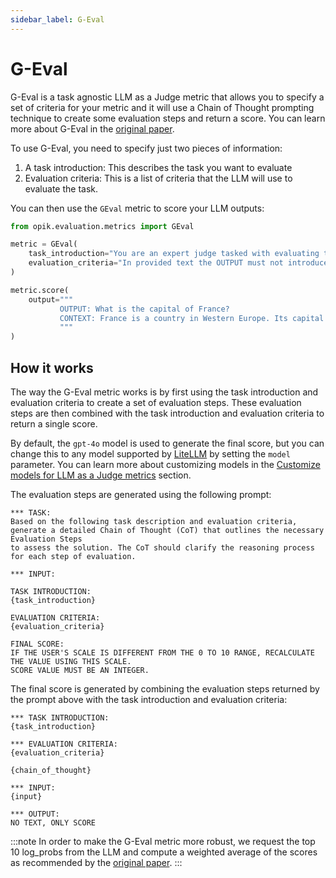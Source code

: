```yaml
---
sidebar_label: G-Eval
---
```


# G-Eval

G-Eval is a task agnostic LLM as a Judge metric that allows you to specify a set of criteria for your metric and it will use a Chain of Thought prompting technique to create some evaluation steps and return a score. You can learn more about G-Eval in the [original paper](https://arxiv.org/abs/2303.16634).

To use G-Eval, you need to specify just two pieces of information:

1. A task introduction: This describes the task you want to evaluate
2. Evaluation criteria: This is a list of criteria that the LLM will use to evaluate the task.

You can then use the `GEval` metric to score your LLM outputs:

```python
from opik.evaluation.metrics import GEval

metric = GEval(
    task_introduction="You are an expert judge tasked with evaluating the faithfulness of an AI-generated answer to the given context.",
    evaluation_criteria="In provided text the OUTPUT must not introduce new information beyond what's provided in the CONTEXT.",
)

metric.score(
    output="""
           OUTPUT: What is the capital of France?
           CONTEXT: France is a country in Western Europe. Its capital is Paris, which is known for landmarks like the Eiffel Tower.
           """
)
```

## How it works

The way the G-Eval metric works is by first using the task introduction and evaluation criteria to create a set of evaluation steps. These evaluation steps are then combined with the task introduction and evaluation criteria to return a single score.

By default, the `gpt-4o` model is used to generate the final score, but you can change this to any model supported by [LiteLLM](https://docs.litellm.ai/docs/providers) by setting the `model` parameter. You can learn more about customizing models in the [Customize models for LLM as a Judge metrics](/evaluation/metrics/custom_model.md) section.

The evaluation steps are generated using the following prompt:

```
*** TASK:
Based on the following task description and evaluation criteria,
generate a detailed Chain of Thought (CoT) that outlines the necessary Evaluation Steps
to assess the solution. The CoT should clarify the reasoning process for each step of evaluation.

*** INPUT:

TASK INTRODUCTION:
{task_introduction}

EVALUATION CRITERIA:
{evaluation_criteria}

FINAL SCORE:
IF THE USER'S SCALE IS DIFFERENT FROM THE 0 TO 10 RANGE, RECALCULATE THE VALUE USING THIS SCALE.
SCORE VALUE MUST BE AN INTEGER.
```

The final score is generated by combining the evaluation steps returned by the prompt above with the task introduction and evaluation criteria:

```
*** TASK INTRODUCTION:
{task_introduction}

*** EVALUATION CRITERIA:
{evaluation_criteria}

{chain_of_thought}

*** INPUT:
{input}

*** OUTPUT:
NO TEXT, ONLY SCORE
```

:::note
In order to make the G-Eval metric more robust, we request the top 10 log_probs from the LLM and compute a weighted average of the scores as recommended by the [original paper](https://arxiv.org/abs/2303.16634).
:::
